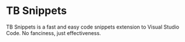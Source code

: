# TB Snippets

TB Snippets is a fast and easy code snippets extension to Visual Studio Code. No fanciness, just effectiveness.
